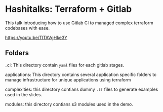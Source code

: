 # Hashitalks: Terraform + Gitlab
This talk introducing how to use Gitlab CI to managed complex terraform codebases with ease. 

https://youtu.be/TlTAVgHke3Y 

## Folders

_ci: This directory contain `yaml` files for each gitlab stages. 

applications: This directory contains several application specific folders to manage infrastructure for unique applications using terraform

complexities: this directory contians dummy `.tf` files to generate examples used in the slides.

modules: this directory contians s3 modules used in the demo.

